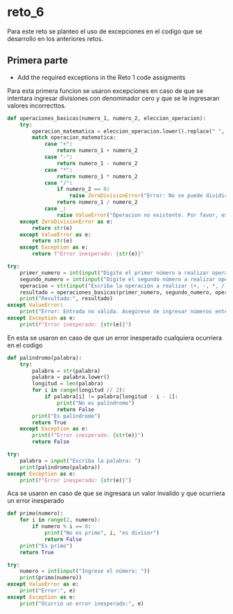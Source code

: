 # reto_6
Para este reto se planteo el uso de excepciones en el codigo que se desarrollo en los anteriores retos.
## Primera parte
- Add the required exceptions in the Reto 1 code assigments

Para esta primera funcion se usaron excepciones en caso de que se intentara ingresar divisiones con denominador cero y que se le ingresaran valores incorrecttos.
```python
def operaciones_basicas(numero_1, numero_2, eleccion_operacion):
    try:
        operacion_matematica = eleccion_operacion.lower().replace(" ", "")
        match operacion_matematica:
            case "+":
                return numero_1 + numero_2
            case "-":
                return numero_1 - numero_2
            case "*":
                return numero_1 * numero_2
            case "/":
                if numero_2 == 0:
                    raise ZeroDivisionError("Error: No se puede dividir por cero.")
                return numero_1 / numero_2
            case _:
                raise ValueError("Operacion no existente. Por favor, escriba bien el nombre.")
    except ZeroDivisionError as e:
        return str(e)
    except ValueError as e:
        return str(e)
    except Exception as e:
        return f"Error inesperado: {str(e)}"

try:
    primer_numero = int(input("Digite el primer número a realizar operación: "))
    segundo_numero = int(input("Digite el segundo número a realizar operación: "))
    operacion = str(input("Escriba la operación a realizar (+, -, *, /): "))
    resultado = operaciones_basicas(primer_numero, segundo_numero, operacion)
    print("Resultado:", resultado)
except ValueError:
    print("Error: Entrada no válida. Asegúrese de ingresar números enteros.")
except Exception as e:
    print(f"Error inesperado: {str(e)}")
```

En esta se usaron en caso de que un error inesperado cualquiera ocurriera en el codigo
```python
def palindromo(palabra):
    try:
        palabra = str(palabra)
        palabra = palabra.lower()
        longitud = len(palabra)
        for i in range(longitud // 2):
            if palabra[i] != palabra[longitud - i - 1]:
                print("No es palíndromo")
                return False
        print("Es palíndromo")
        return True
    except Exception as e:
        print(f"Error inesperado: {str(e)}")
        return False

try:
    palabra = input("Escriba la palabra: ")
    print(palindromo(palabra))
except Exception as e:
    print(f"Error inesperado: {str(e)}")
```

Aca se usaron en caso de que se ingresara un valor invalido y que ocurriera un error inesperado
```python
def primo(numero):
    for i in range(2, numero):
        if numero % i == 0:
            print("No es primo", i, "es divisor")
            return False
    print("Es primo")
    return True

try:
    numero = int(input("Ingrese el número: "))
    print(primo(numero))
except ValueError as e:
    print("Error:", e)
except Exception as e:
    print("Ocurrió un error inesperado:", e)
```

